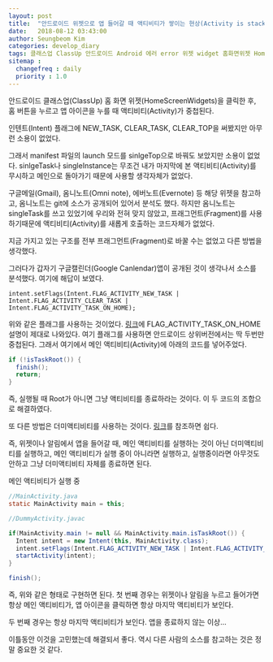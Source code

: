 ```yaml
---
layout: post
title:  "안드로이드 위젯으로 앱 들어갈 때 액티비티가 쌓이는 현상(Activity is stacked when home screen widgets is clicked)"
date:   2018-08-12 03:43:00
author: Seungbeom Kim
categories: develop_diary
tags: 클래스업 ClassUp 안드로이드 Android 에러 error 위젯 widget 홈화면위젯 HomeScreenWidgets 액티비티 Activity 액티비티중첩 StackedActivity
sitemap :
  changefreq : daily
  priority : 1.0
---
```


안드로이드 클래스업(ClassUp) 홈 화면 위젯(HomeScreenWidgets)을 클릭한 후, 홈 버튼을 누르고 앱 아이콘을 누를 때 액티비티(Activity)가 중첩된다.

인텐트(Intent) 플래그에 NEW_TASK, CLEAR_TASK, CLEAR_TOP을 써봤지만 아무런 소용이 없었다.

그래서 manifest 파일의 launch 모드를 sinlgeTop으로 바꿔도 보았지만 소용이 없었다. sinlgeTask나 singleInstance는 무조건 내가 마지막에 본 액티비티(Activity)를 무시하고 메인으로 돌아가기 때문에 사용할 생각자체가 없었다.

구글메일(Gmail), 옴니노트(Omni note), 에버노트(Evernote) 등 해당 위젯을 참고하고, 옴니노트는 git에 소스가 공개되어 있어서 분석도 했다. 하지만 옴니노트는 singleTask를 쓰고 있었기에 우리와 전혀 맞지 않았고, 프래그먼트(Fragment)를 사용하기때문에 액티비티(Activity)를 새롭게 호출하는 코드자체가 없었다.

지금 가지고 있는 구조를 전부 프래그먼트(Fragment)로 바꿀 수는 없었고 다른 방법을 생각했다.

그러다가 갑자기 구글캘린더(Google Canlendar)앱이 공개된 것이 생각나서 소스를 분석했다. 여기에 해답이 보였다.

    intent.setFlags(Intent.FLAG_ACTIVITY_NEW_TASK | Intent.FLAG_ACTIVITY_CLEAR_TASK |
    Intent.FLAG_ACTIVITY_TASK_ON_HOME);

위와 같은 플래그를 사용하는 것이었다. [링크](https://stackoverflow.com/questions/21833402/difference-between-intent-flag-activity-clear-task-and-intent-flag-activity-task)에 FLAG_ACTIVITY_TASK_ON_HOME 설명이 제대로 나와있다. 여기 플래그를 사용하면 안드로이드 상위버전에서는 딱 두번만 중첩된다. 그래서 여기에서 메인 액티비티(Activity)에 아래의 코드를 넣어주었다.

```java
if (!isTaskRoot()) {
  finish();
  return;
}
```

즉, 실행될 때 Root가 아니면 그냥 액티비티를 종료하라는 것이다.
이 두 코드의 조합으로 해결하였다.

또 다른 방법은 더미액티비티를 사용하는 것이다. [링크](https://stackoverflow.com/questions/23838983/flag-activity-new-task-not-behaving-as-expected-when-used-in-pendingintent)를 참조하면 쉽다.

즉, 위젯이나 알림에서 앱을 들어갈 때, 메인 액티비티를 실행하는 것이 아닌 더미액티비티를 실행하고, 메인 액티비티가 실행 중이 아니라면 실행하고, 실행중이라면 아무것도 안하고 그냥 더미액티비티 자체를 종료하면 된다.

메인 액티비티가 실행 중
```java
//MainActivity.java
static MainActivity main = this;

//DummyActivity.javac

if(MainActivity.main != null && MainActivity.main.isTaskRoot()) {
  Intent intent = new Intent(this, MainActivity.class);
  intent.setFlags(Intent.FLAG_ACTIVITY_NEW_TASK | Intent.FLAG_ACTIVITY_CLEAR_TASK | Intent.FLAG_ACTIVITY_CLEAR_TOP);
  startActivity(intent);
}

finish();
```

즉, 위와 같은 형태로 구현하면 된다. 첫 번째 경우는 위젯이나 알림을 누르고 들어가면 항상 메인 액티비티가, 앱 아이콘을 클릭하면 항상 마지막 액티비티가 보인다.

두 번째 경우는 항상 마지막 액티비티가 보인다. 앱을 종료하지 않는 이상...

이틀동안 이것을 고민했는데 해결되서 좋다. 역시 다른 사람의 소스를 참고하는 것은 정말 중요한 것 같다.
